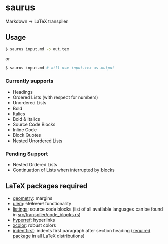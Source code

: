 # saurus

Markdown &rarr; LaTeX transpiler

## Usage
```sh
$ saurus input.md -o out.tex
```
or
```sh
$ saurus input.md # will use input.tex as output
```

### Currently supports
- Headings
- Ordered Lists (with respect for numbers)
- Unordered Lists
- Bold
- Italics
- Bold & Italics
- Source Code Blocks
- Inline Code
- Block Quotes
- Nested Unordered Lists

### Pending Support
- Nested Ordered Lists
- Continuation of Lists when interrupted by blocks

## LaTeX packages required
- [geometry](https://ctan.org/pkg/geometry): margins
- [ulem](https://ctan.org/pkg/ulem): ~~strikeout~~ functionality
- [listings](https://ctan.org/pkg/listings): source code blocks (list of all available languages can be found in [src/transpiler/code_blocks.rs](https://github.com/paytonward6/saurus/blob/main/src/transpiler/code_blocks.rs))
- [hyperref](https://ctan.org/pkg/hyperref): hyperlinks
- [xcolor](https://ctan.org/pkg/xcolor): robust colors
- [indentfirst](https://ctan.org/pkg/indentfirst): indents first paragraph after section heading ([required package](https://ctan.org/pkg/required) in all LaTeX distributions)
